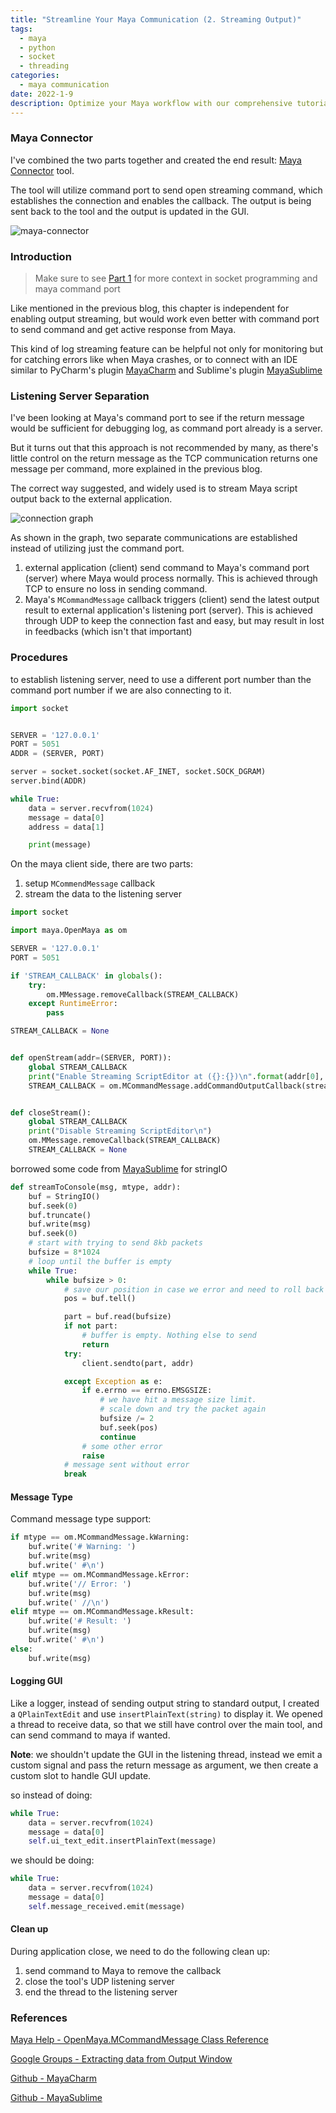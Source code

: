 ```yaml
---
title: "Streamline Your Maya Communication (2. Streaming Output)"
tags:
  - maya
  - python
  - socket
  - threading
categories:
  - maya communication
date: 2022-1-9
description: Optimize your Maya workflow with our comprehensive tutorial on console callback and socket communication. Our step-by-step guide provides practical examples and best practices to help you streamline your production pipeline and increase productivity. Whether you're a beginner or an advanced user, our tutorial will help you master the techniques needed to improve your Maya skills
---
```


### Maya Connector

I've combined the two parts together and created the end result: [Maya Connector](https://github.com/leixingyu/mayaConnector) tool.

The tool will utilize command port to send open streaming command,
which establishes the connection and enables the callback.
The output is being sent back to the tool and the output is updated in the GUI.

![maya-connector](https://i.imgur.com/89SJibG.gif)


### Introduction

> Make sure to see [Part 1](https://www.xingyulei.com/post/maya-commandport/) for more context in socket programming and maya command port

Like mentioned in the previous blog, this chapter is independent for enabling 
output streaming, but would work even better with command port to send command and get active
response from Maya.

This kind of log streaming feature can be helpful not only for monitoring 
but for catching errors like when Maya crashes, or to connect with an IDE similar to
PyCharm's plugin [MayaCharm](https://github.com/cmcpasserby/MayaCharm) and Sublime's plugin 
[MayaSublime](https://github.com/justinfx/MayaSublime/)

### Listening Server Separation

I've been looking at Maya's command port to see if the return message would be
sufficient for debugging log, as command port already is a server.

But it turns out that this approach is not recommended by many, as there's little 
control on the return message as the TCP communication returns one message per
command, more explained in the previous blog.

The correct way suggested, and widely used is to stream Maya script output back
to the external application.

![connection graph](https://i.imgur.com/MtvlyMe.png)

As shown in the graph, two separate communications are established instead of utilizing
just the command port.

1. external application (client) send command to Maya's command port (server) where Maya
would process normally. This is achieved through TCP to ensure no loss in sending command.
2. Maya's `MCommandMessage` callback triggers (client) send the latest output result to external application's listening
port (server). This is achieved through UDP to keep the connection fast and easy, but may
result in lost in feedbacks (which isn't that important)

### Procedures

to establish listening server, need to use a different port number than the command port number
if we are also connecting to it.

```python
import socket


SERVER = '127.0.0.1'
PORT = 5051
ADDR = (SERVER, PORT)

server = socket.socket(socket.AF_INET, socket.SOCK_DGRAM)
server.bind(ADDR)

while True:
    data = server.recvfrom(1024)
    message = data[0]
    address = data[1]

    print(message)
```

On the maya client side, there are two parts:
1. setup `MCommendMessage` callback
2. stream the data to the listening server

```python
import socket

import maya.OpenMaya as om

SERVER = '127.0.0.1'
PORT = 5051

if 'STREAM_CALLBACK' in globals():
    try:
        om.MMessage.removeCallback(STREAM_CALLBACK)
    except RuntimeError:
        pass

STREAM_CALLBACK = None


def openStream(addr=(SERVER, PORT)):
    global STREAM_CALLBACK
    print("Enable Streaming ScriptEditor at ({}:{})\n".format(addr[0], addr[1]))
    STREAM_CALLBACK = om.MCommandMessage.addCommandOutputCallback(streamToConsole, addr)


def closeStream():
    global STREAM_CALLBACK
    print("Disable Streaming ScriptEditor\n")
    om.MMessage.removeCallback(STREAM_CALLBACK)
    STREAM_CALLBACK = None
```

borrowed some code from [MayaSublime]() for stringIO

```python
def streamToConsole(msg, mtype, addr):
    buf = StringIO()
    buf.seek(0)
    buf.truncate()
    buf.write(msg)
    buf.seek(0)
    # start with trying to send 8kb packets
    bufsize = 8*1024
    # loop until the buffer is empty
    while True:
        while bufsize > 0:
            # save our position in case we error and need to roll back
            pos = buf.tell()

            part = buf.read(bufsize)
            if not part:
                # buffer is empty. Nothing else to send
                return
            try:
                client.sendto(part, addr)

            except Exception as e:
                if e.errno == errno.EMSGSIZE:
                    # we have hit a message size limit. 
                    # scale down and try the packet again
                    bufsize /= 2
                    buf.seek(pos)
                    continue
                # some other error
                raise
            # message sent without error
            break
```

#### Message Type

Command message type support:

```python
if mtype == om.MCommandMessage.kWarning:
    buf.write('# Warning: ')
    buf.write(msg)
    buf.write(' #\n')
elif mtype == om.MCommandMessage.kError:
    buf.write('// Error: ')
    buf.write(msg)
    buf.write(' //\n')
elif mtype == om.MCommandMessage.kResult:
    buf.write('# Result: ')
    buf.write(msg)
    buf.write(' #\n')
else:
    buf.write(msg)
```

#### Logging GUI

Like a logger, instead of sending output string to standard output, I created
a `QPlainTextEdit` and use `insertPlainText(string)` to display it.
We opened a thread to receive data, so that we still have control over the main tool, and
can send command to maya if wanted.

**Note**: we shouldn't update the GUI in the listening thread, instead we emit
a custom signal and pass the return message as argument,
we then create a custom slot to handle GUI update.

so instead of doing:
```python
while True:
    data = server.recvfrom(1024)
    message = data[0]
    self.ui_text_edit.insertPlainText(message)
```


we should be doing:
```python
while True:
    data = server.recvfrom(1024)
    message = data[0]
    self.message_received.emit(message)
```

#### Clean up

During application close, we need to do the following clean up: 
1. send command to Maya to remove the callback 
2. close the tool's UDP listening server
3. end the thread to the listening server


### References

[Maya Help - OpenMaya.MCommandMessage Class Reference](https://help.autodesk.com/view/MAYAUL/2016/ENU/?guid=__py_ref_class_open_maya_1_1_m_command_message_html)

[Google Groups - Extracting data from Output Window](https://groups.google.com/g/python_inside_maya/c/pp_E7rCs7d0)

[Github - MayaCharm](https://github.com/cmcpasserby/MayaCharm)

[Github - MayaSublime](https://github.com/justinfx/MayaSublime/)



